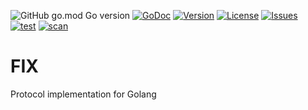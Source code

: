 ![GitHub go.mod Go version](https://img.shields.io/github/go-mod/go-version/nskforward/fix)
[![GoDoc](https://pkg.go.dev/badge/github.com/nskforward/fix?status.svg)](https://pkg.go.dev/github.com/nskforward/fix?tab=doc)
[![Version](https://img.shields.io/github/v/tag/nskforward/fix)](https://github.com/nskforward/fix/tags)
[![License](https://img.shields.io/github/license/nskforward/fix)](https://github.com/nskforward/fix/blob/main/LICENSE)
[![Issues](https://img.shields.io/github/issues/nskforward/fix)](https://github.com/nskforward/fix/issues)
[![test](https://github.com/nskforward/fix/actions/workflows/test.yml/badge.svg)](https://github.com/nskforward/fix/actions/workflows/test.yml)
[![scan](https://github.com/nskforward/fix/actions/workflows/scan.yml/badge.svg)](https://github.com/nskforward/fix/actions/workflows/scan.yml)


# FIX
Protocol implementation for Golang
